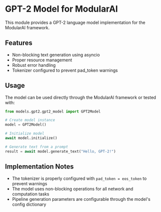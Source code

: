 # GPT-2 Model for ModularAI

This module provides a GPT-2 language model implementation for the ModularAI framework.

## Features

- Non-blocking text generation using asyncio
- Proper resource management
- Robust error handling
- Tokenizer configured to prevent pad_token warnings

## Usage

The model can be used directly through the ModularAI framework or tested with:

```python
from models.gpt2.gpt2_model import GPT2Model

# Create model instance
model = GPT2Model()

# Initialize model
await model.initialize()

# Generate text from a prompt
result = await model.generate_text("Hello, GPT-2!")
```

## Implementation Notes

- The tokenizer is properly configured with `pad_token = eos_token` to prevent warnings
- The model uses non-blocking operations for all network and computation tasks
- Pipeline generation parameters are configurable through the model's config dictionary